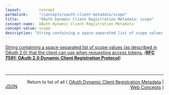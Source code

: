 ```yaml
---
layout:        concept
permalink:     "/concepts/oauth-client-metadata/scope"
title:         "OAuth Dynamic Client Registration Metadata: scope"
concept-name:  OAuth Dynamic Client Registration Metadata
concept-value: scope
description: "String containing a space-separated list of scope values (as described in OAuth 2.0) that the client can use when requesting access tokens."
---
```


[String containing a space-separated list of scope values (as described in OAuth 2.0) that the client can use when requesting access tokens.](https://datatracker.ietf.org/doc/html/rfc7591#section-2 "Read documentation for OAuth Dynamic Client Registration Metadata &#34;scope&#34;") (**[RFC 7591: OAuth 2.0 Dynamic Client Registration Protocol](/specs/IETF/RFC/7591 "This specification defines mechanisms for dynamically registering OAuth 2.0 clients with authorization servers. Registration requests send a set of desired client metadata values to the authorization server. The resulting registration responses return a client identifier to use at the authorization server and the client metadata values registered for the client. The client can then use this registration information to communicate with the authorization server using the OAuth 2.0 protocol. This specification also defines a set of common client metadata fields and values for clients to use during registration.")**)

<br/>
<hr/>

<p style="float : left"><a href="./scope.json" title="JSON representing this particular Web Concept value">JSON</a></p>
<p style="text-align: right">Return to list of all ( <a href="../oauth-client-metadata/">OAuth Dynamic Client Registration Metadata</a> | <a href="../">Web Concepts</a> )</p>
